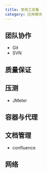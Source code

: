 ```yaml
---
title: 常用工具集
category: 应用模块
---
```


## 团队协作
* Git
* SVN

## 质量保证

## 压测
* JMeter

## 容器与代理

## 文档管理
* confluence

## 网络